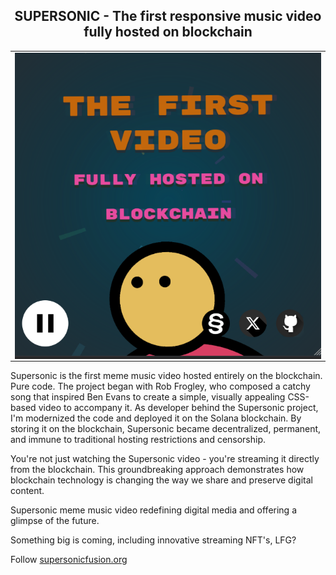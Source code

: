 <h2 align="center">SUPERSONIC - The first responsive music video fully hosted on blockchain</h2>

<table width="100%" align="center" border="0px">
<tr><td>
<img align="center" src="https://raw.githubusercontent.com/freenetcoder/freenetcoder/main/sum.png">
 </td>
 </tr>
</table>

Supersonic is the first meme music video hosted entirely on the blockchain. Pure code. The project began with Rob Frogley, who composed a catchy song that inspired Ben Evans to create a simple, visually appealing CSS-based video to accompany it. As developer behind the Supersonic project, I'm modernized the code and deployed it on the Solana blockchain. By storing it on the blockchain, Supersonic became decentralized, permanent, and immune to traditional hosting restrictions and censorship.

You're not just watching the Supersonic video - you're streaming it directly from the blockchain. This groundbreaking approach demonstrates how blockchain technology is changing the way we share and preserve digital content.

Supersonic meme music video redefining digital media and offering a glimpse of the future.

Something big is coming, including innovative streaming NFT's, LFG? 

Follow [supersonicfusion.org](https://supersonicfusion.org)
